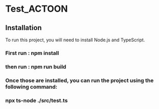 # Test_ACTOON
## Installation
To run this project, you will need to install Node.js and TypeScript.
### First run : npm install
### then run : npm run build
### Once those are installed, you can run the project using the following command:
###    npx ts-node ./src/test.ts
